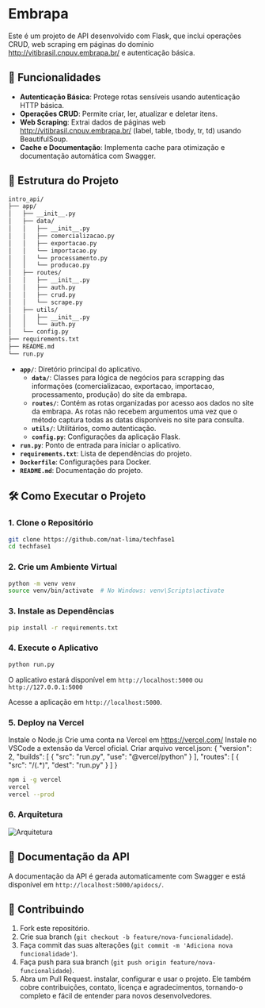 # Embrapa

Este é um projeto de API desenvolvido com Flask, que inclui operações CRUD, web scraping em páginas do dominio http://vitibrasil.cnpuv.embrapa.br/ e autenticação básica.

## 🚀 Funcionalidades

- **Autenticação Básica**: Protege rotas sensíveis usando autenticação HTTP básica.
- **Operações CRUD**: Permite criar, ler, atualizar e deletar itens.
- **Web Scraping**: Extrai dados de páginas web http://vitibrasil.cnpuv.embrapa.br/ (label, table, tbody, tr, td) usando BeautifulSoup.
- **Cache e Documentação**: Implementa cache para otimização e documentação automática com Swagger.

## 📁 Estrutura do Projeto

```bash
intro_api/
├── app/
│   ├── __init__.py
│   ├── data/
│   │   ├── __init__.py
│   │   ├── comercializacao.py
│   │   ├── exportacao.py
│   │   └── importacao.py
│   │   └── processamento.py
│   │   └── producao.py
│   ├── routes/
│   │   ├── __init__.py
│   │   ├── auth.py
│   │   ├── crud.py
│   │   └── scrape.py
│   ├── utils/
│   │   ├── __init__.py
│   │   └── auth.py
│   └── config.py
├── requirements.txt
├── README.md
└── run.py
```

- **`app/`**: Diretório principal do aplicativo.
  - **`data/`**: Classes para lógica de negócios para scrapping das informações (comercializacao, exportacao, importacao, processamento, produção) do site da embrapa.
  - **`routes/`**: Contém as rotas organizadas por acesso aos dados no site da embrapa. 
                   As rotas não recebem argumentos uma vez que o método captura todas as datas disponíveis no site para consulta.
  - **`utils/`**: Utilitários, como autenticação.
  - **`config.py`**: Configurações da aplicação Flask.
- **`run.py`**: Ponto de entrada para iniciar o aplicativo.
- **`requirements.txt`**: Lista de dependências do projeto.
- **`Dockerfile`**: Configurações para Docker.
- **`README.md`**: Documentação do projeto.

## 🛠️ Como Executar o Projeto

### 1. Clone o Repositório

```bash
git clone https://github.com/nat-lima/techfase1
cd techfase1
```

### 2. Crie um Ambiente Virtual

```bash
python -m venv venv
source venv/bin/activate  # No Windows: venv\Scripts\activate
```

### 3. Instale as Dependências

```bash
pip install -r requirements.txt
```

### 4. Execute o Aplicativo

```bash
python run.py
```

O aplicativo estará disponível em `http://localhost:5000` ou `http://127.0.0.1:5000`

Acesse a aplicação em `http://localhost:5000`.

### 5. Deploy na Vercel

Instale o Node.js
Crie uma conta na Vercel em https://vercel.com/
Instale no VSCode a extensão da Vercel oficial.
Criar arquivo vercel.json:
{
    "version": 2,
    "builds": [
      {
        "src": "run.py",
        "use": "@vercel/python"
      }
    ],
    "routes": [
      { "src": "/(.*)", "dest": "run.py" }
    ]
  }

```bash
npm i -g vercel
vercel
vercel --prod
```
### 6. Arquitetura

![Arquitetura](https://github.com/user-attachments/assets/a0504d68-3e2d-4189-bd34-4f6a67f82d70)

## 📖 Documentação da API

A documentação da API é gerada automaticamente com Swagger e está disponível em `http://localhost:5000/apidocs/`.

## 🤝 Contribuindo

1. Fork este repositório.
2. Crie sua branch (`git checkout -b feature/nova-funcionalidade`).
3. Faça commit das suas alterações (`git commit -m 'Adiciona nova funcionalidade'`).
4. Faça push para sua branch (`git push origin feature/nova-funcionalidade`).
5. Abra um Pull Request.
instalar, configurar e usar o projeto. Ele também cobre contribuições, contato, licença e agradecimentos, tornando-o completo e fácil de entender para novos desenvolvedores.
